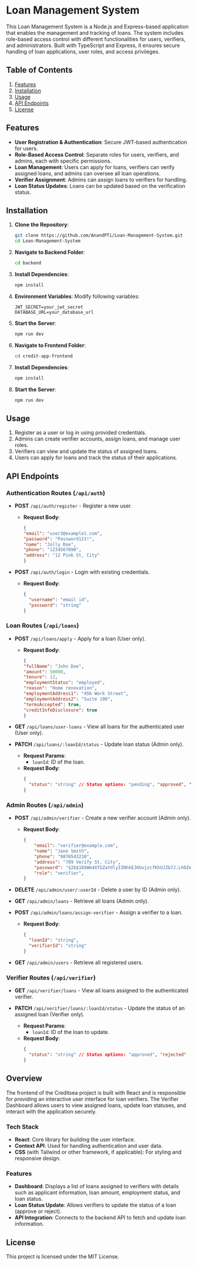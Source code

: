 

# Loan Management System

This Loan Management System is a Node.js and Express-based application that enables the management and tracking of loans. The system includes role-based access control with different functionalities for users, verifiers, and administrators. Built with TypeScript and Express, it ensures secure handling of loan applications, user roles, and access privileges.

## Table of Contents
1. [Features](#features)
2. [Installation](#installation)
3. [Usage](#usage)
4. [API Endpoints](#api-endpoints)
5. [License](#license)

## Features

- **User Registration & Authentication**: Secure JWT-based authentication for users.
- **Role-Based Access Control**: Separate roles for users, verifiers, and admins, each with specific permissions.
- **Loan Management**: Users can apply for loans, verifiers can verify assigned loans, and admins can oversee all loan operations.
- **Verifier Assignment**: Admins can assign loans to verifiers for handling.
- **Loan Status Updates**: Loans can be updated based on the verification status.

## Installation

1. **Clone the Repository**:
   ```bash
   git clone https://github.com/AnandPTi/Loan-Management-System.git
   cd Loan-Management-System
   ```

2. **Navigate to Backend Folder**:
   ```bash
   cd backend
   ```

3. **Install Dependencies**:
   ```bash
   npm install
   ```

4. **Environment Variables**:
   Modify following variables:
   ```env
   JWT_SECRET=your_jwt_secret
   DATABASE_URL=your_database_url
   ```

5. **Start the Server**:
   ```bash
   npm run dev
   ```
6. **Navigate to Frontend Folder**:
   ```bash
   cd credit-app-frontend
   ```

7. **Install Dependencies**:
   ```bash
   npm install
   ```
5. **Start the Server**:
   ```bash
   npm run dev
   ```
## Usage

1. Register as a user or log in using provided credentials.
2. Admins can create verifier accounts, assign loans, and manage user roles.
3. Verifiers can view and update the status of assigned loans.
4. Users can apply for loans and track the status of their applications.

## API Endpoints

### Authentication Routes (`/api/auth`)

- **POST** `/api/auth/register` - Register a new user.
  - **Request Body**:
    ```json
    {
    "email": "user3@example1.com",
    "password": "Password123!",
    "name": "Jolly Doe",
    "phone": "1234567890",
    "address": "12 Pink St, City"
    }
    ```

- **POST** `/api/auth/login` - Login with existing credentials.
  - **Request Body**:
    ```json
    {
      "username": "email id",
      "password": "string"
    }
    ```

### Loan Routes (`/api/loans`)

- **POST** `/api/loans/apply` - Apply for a loan (User only).
  - **Request Body**:
    ```json
    {
    "fullName": "John Doe",
    "amount": 50000,
    "tenure": 12,
    "employmentStatus": "employed",
    "reason": "Home renovation",
    "employmentAddress1": "456 Work Street",
    "employmentAddress2": "Suite 100",
    "termsAccepted": true,
    "creditInfoDisclosure": true
    }
    ```

- **GET** `/api/loans/user-loans` - View all loans for the authenticated user (User only).

- **PATCH** `/api/loans/:loanId/status` - Update loan status (Admin only).
  - **Request Params**:
    - `loanId`: ID of the loan.
  - **Request Body**:
    ```json
    {
      "status": "string" // Status options: "pending", "approved", "verified", "rejected"
    }
    ```

### Admin Routes (`/api/admin`)

- **POST** `/api/admin/verifier` - Create a new verifier account (Admin only).
  - **Request Body**:
    ```json
    {
        "email": "verifier@example.com",
        "name": "Jane Smith",
        "phone": "9876543210",
        "address": "789 Verify St, City",
        "password": "$2b$10$Wm4XfGZaYdlyIZNhkEJKUujzcfKhUJZb7J.LhOZe2ZRZESQF7DMoi",
        "role": "verifier",
    }
    ```

- **DELETE** `/api/admin/user/:userId` - Delete a user by ID (Admin only).

- **GET** `/api/admin/loans` - Retrieve all loans (Admin only).

- **POST** `/api/admin/loans/assign-verifier` - Assign a verifier to a loan.
  - **Request Body**:
    ```json
    {
      "loanId": "string",
      "verifierId": "string"
    }
    ```

- **GET** `/api/admin/users` - Retrieve all registered users.

### Verifier Routes (`/api/verifier`)

- **GET** `/api/verifier/loans` - View all loans assigned to the authenticated verifier.

- **PATCH** `/api/verifier/loans/:loanId/status` - Update the status of an assigned loan (Verifier only).
  - **Request Params**:
    - `loanId`: ID of the loan to update.
  - **Request Body**:
    ```json
    {
      "status": "string" // Status options: "approved", "rejected"
    }
    ```

## Overview

The frontend of the Creditsea project is built with React and is responsible for providing an interactive user interface for loan verifiers. The Verifier Dashboard allows users to view assigned loans, update loan statuses, and interact with the application securely. 

### Tech Stack

- **React**: Core library for building the user interface.
- **Context API**: Used for handling authentication and user data.
- **CSS** (with Tailwind or other framework, if applicable): For styling and responsive design.

### Features

- **Dashboard**: Displays a list of loans assigned to verifiers with details such as applicant information, loan amount, employment status, and loan status.
- **Loan Status Update**: Allows verifiers to update the status of a loan (approve or reject).
- **API Integration**: Connects to the backend API to fetch and update loan information.
  
## License

This project is licensed under the MIT License.